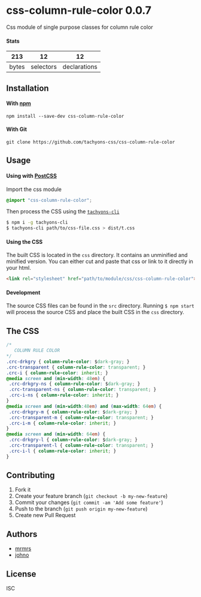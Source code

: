 # css-column-rule-color 0.0.7

Css module of single purpose classes for column rule color

#### Stats

213 | 12 | 12
---|---|---
bytes | selectors | declarations

## Installation

#### With [npm](https://npmjs.com)

```
npm install --save-dev css-column-rule-color
```

#### With Git

```
git clone https://github.com/tachyons-css/css-column-rule-color
```

## Usage

#### Using with [PostCSS](https://github.com/postcss/postcss)

Import the css module

```css
@import "css-column-rule-color";
```

Then process the CSS using the [`tachyons-cli`](https://github.com/tachyons-css/tachyons-cli)

```sh
$ npm i -g tachyons-cli
$ tachyons-cli path/to/css-file.css > dist/t.css
```

#### Using the CSS

The built CSS is located in the `css` directory. It contains an unminified and minified version.
You can either cut and paste that css or link to it directly in your html.

```html
<link rel="stylesheet" href="path/to/module/css/css-column-rule-color">
```

#### Development

The source CSS files can be found in the `src` directory.
Running `$ npm start` will process the source CSS and place the built CSS in the `css` directory.

## The CSS

```css
/*
   COLUMN RULE COLOR
*/
.crc-drkgry { column-rule-color: $dark-gray; }
.crc-transparent { column-rule-color: transparent; }
.crc-i { column-rule-color: inherit; }
@media screen and (min-width: 48em) {
 .crc-drkgry-ns { column-rule-color: $dark-gray; }
 .crc-transparent-ns { column-rule-color: transparent; }
 .crc-i-ns { column-rule-color: inherit; }
}
@media screen and (min-width:48em) and (max-width: 64em) {
 .crc-drkgry-m { column-rule-color: $dark-gray; }
 .crc-transparent-m { column-rule-color: transparent; }
 .crc-i-m { column-rule-color: inherit; }
}
@media screen and (min-width: 64em) {
 .crc-drkgry-l { column-rule-color: $dark-gray; }
 .crc-transparent-l { column-rule-color: transparent; }
 .crc-i-l { column-rule-color: inherit; }
}
```

## Contributing

1. Fork it
2. Create your feature branch (`git checkout -b my-new-feature`)
3. Commit your changes (`git commit -am 'Add some feature'`)
4. Push to the branch (`git push origin my-new-feature`)
5. Create new Pull Request

## Authors

* [mrmrs](http://mrmrs.io)
* [johno](http://johnotander.com)

## License

ISC

